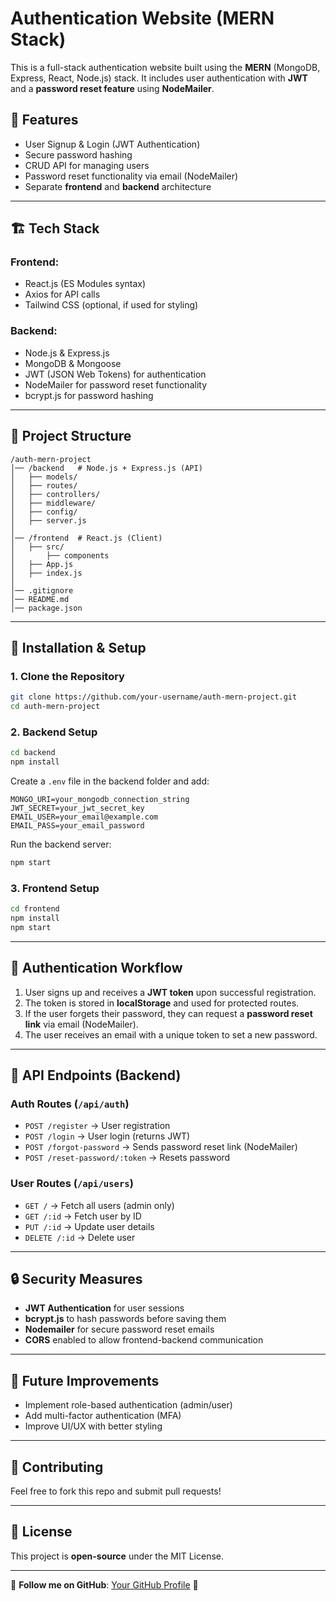 # Authentication Website (MERN Stack)

This is a full-stack authentication website built using the **MERN** (MongoDB, Express, React, Node.js) stack. It includes user authentication with **JWT** and a **password reset feature** using **NodeMailer**.

## 🚀 Features
- User Signup & Login (JWT Authentication)
- Secure password hashing
- CRUD API for managing users
- Password reset functionality via email (NodeMailer)
- Separate **frontend** and **backend** architecture

---

## 🏗️ Tech Stack
### **Frontend:**
- React.js (ES Modules syntax)
- Axios for API calls
- Tailwind CSS (optional, if used for styling)

### **Backend:**
- Node.js & Express.js
- MongoDB & Mongoose
- JWT (JSON Web Tokens) for authentication
- NodeMailer for password reset functionality
- bcrypt.js for password hashing

---

## 📂 Project Structure
```
/auth-mern-project
│── /backend   # Node.js + Express.js (API)
│   ├── models/
│   ├── routes/
│   ├── controllers/
│   ├── middleware/
│   ├── config/
│   ├── server.js
│
│── /frontend  # React.js (Client)
│   ├── src/
│       ├── components
│   ├── App.js
│   ├── index.js
│
│── .gitignore
│── README.md
│── package.json
```

---

## 🔧 Installation & Setup

### **1. Clone the Repository**
```sh
git clone https://github.com/your-username/auth-mern-project.git
cd auth-mern-project
```

### **2. Backend Setup**
```sh
cd backend
npm install
```
Create a `.env` file in the backend folder and add:
```
MONGO_URI=your_mongodb_connection_string
JWT_SECRET=your_jwt_secret_key
EMAIL_USER=your_email@example.com
EMAIL_PASS=your_email_password
```
Run the backend server:
```sh
npm start
```

### **3. Frontend Setup**
```sh
cd frontend
npm install
npm start
```

---

## 🔑 Authentication Workflow
1. User signs up and receives a **JWT token** upon successful registration.
2. The token is stored in **localStorage** and used for protected routes.
3. If the user forgets their password, they can request a **password reset link** via email (NodeMailer).
4. The user receives an email with a unique token to set a new password.

---

## 📩 API Endpoints (Backend)

### **Auth Routes** (`/api/auth`)
- `POST /register` → User registration
- `POST /login` → User login (returns JWT)
- `POST /forgot-password` → Sends password reset link (NodeMailer)
- `POST /reset-password/:token` → Resets password

### **User Routes** (`/api/users`)
- `GET /` → Fetch all users (admin only)
- `GET /:id` → Fetch user by ID
- `PUT /:id` → Update user details
- `DELETE /:id` → Delete user

---

## 🔒 Security Measures
- **JWT Authentication** for user sessions
- **bcrypt.js** to hash passwords before saving them
- **Nodemailer** for secure password reset emails
- **CORS** enabled to allow frontend-backend communication

---

## 📌 Future Improvements
- Implement role-based authentication (admin/user)
- Add multi-factor authentication (MFA)
- Improve UI/UX with better styling

---

## 🎯 Contributing
Feel free to fork this repo and submit pull requests!

---

## 📜 License
This project is **open-source** under the MIT License.

---

🔗 **Follow me on GitHub**: [Your GitHub Profile](https://github.com/imane-belbachir) 🚀

